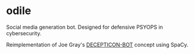 # odile
Social media generation bot. Designed for defensive PSYOPS in cybersecurity.

Reimplementation of Joe Gray's [DECEPTICON-BOT](https://github.com/jocephus/DECEPTICON_Bot) concept using SpaCy.
